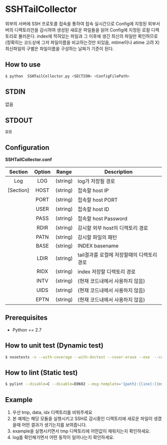 # SSHTailCollector

외부의 서버에 SSH 프로토콜 접속을 통하여 접속
실시간으로 Config에 지정된 외부서버의 디렉토리안을 감시하여 생성된 새로운 파일들을 읽어 Config에 지정된 로컬 디렉토리로 불러온다.
index에 적혀있는 파일과 그 이후에 생긴 최신의 파일만 확인하므로(정확히는 코드상에 그저 파일이름을 비교하는것만 되있음, mtime이나 atime 고려 X) 최신파일의 구별은 파일이름을 구성하는 날짜가 기준이 된다.


## How to use
```Bash
$ python  SSHTailCollector.py <SECTION> <ConfigFilePath>
```

## STDIN
없음

## STDOUT
```Bash
없음
```

## Configuration

**SSHTailCollector.conf**

|Section|Option|Range|Description|
|:-------:|:------------:|----------|-------------------------------------------|
|Log      | LOG          |(string)  | log가 저장될 경로                         |
|[Section]| HOST         |(string)  | 접속할 host IP                            |
|         | PORT         |(string)  | 접속할 host PORT                          |
|         | USER         |(string)  | 접속할 host ID                            |
|         | PASS         |(string)  | 접속할 host Password                      |
|         | RDIR         |(string)  | 감시할 외부 host의 디렉토리 경로          |
|         | PATN         |(string)  | 감시할 파일의 패턴                        |
|         | BASE         |(string)  | INDEX basename                            |
|         | LDIR         |(string)  | tail결과를 로컬에 저장할때의 디렉토리 경로|
|         | RIDX         |(string)  | index 저장할 디렉토리 경로                |
|         | INTV         |(string)  | (현재 코드내에서 사용하지 않음)           |
|         | UIDS         |(string)  | (현재 코드내에서 사용하지 않음)           |
|         | EPTN         |(string)  | (현재 코드내에서 사용하지 않음)           |


## Prerequisites
- Python == 2.7

## How to unit test (Dynamic test)
```Bash
$ nosetests -v --with-coverage --with-doctest --cover-erase --exe  --cover-package=. tests/*.py
```

## How to lint (Static test)
```Bash
$ pylint --disable=C --disable=E0602 --msg-template='{path}:{line}:[{msg_id}({symbol}),{obj}]{msg}' *.py
```

## Example
1. 우선 tmp, data, idx 디렉토리를 비워주세요
2. 본 예제는 해당 모듈을 실행시키고 SSH로 감시중인 디렉토리에 새로운 파일이 생겼을때 어떤 결과가 생기는지를 보여줍니다.
3. example을 실행시키면서 tmp 디렉토리에 어떤값이 채워지는지 확인하세요.
4. log를 확인해가면서 어떤 동작이 일어나는지 확인하세요.
